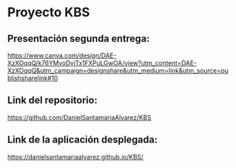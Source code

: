 Proyecto KBS 
============

## Presentación segunda entrega:


https://www.canva.com/design/DAE-XzXOqqQ/k76YMvoDvjTx1FXPuLGwOA/view?utm_content=DAE-XzXOqqQ&utm_campaign=designshare&utm_medium=link&utm_source=publishsharelink#10


## Link del repositorio:

https://github.com/DanielSantamariaAlvarez/KBS 


## Link de la aplicación desplegada:

https://danielsantamariaalvarez.github.io/KBS/ 